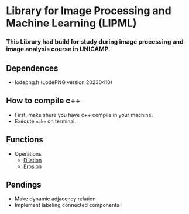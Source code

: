 # Library for Image Processing and Machine Learning (LIPML)

### This Library had build for study during image processing and image analysis course in UNICAMP.

## Dependences
- lodepng.h (LodePNG version 20230410)

## How to compile c++
- First, make shure you have c++ compile in your machine.
- Execute ``` make ``` on terminal.

## Functions
- Operations
    - [Dilation](https://github.com/filipeas/lipml/tree/master/pseudocodes.md?tab=readme-ov-file#dilation)
    - [Erosion]((https://github.com/filipeas/lipml/tree/master/pseudocodes.md?tab=readme-ov-file#erosion))

## Pendings
- Make dynamic adjacency relation
- Implement labeling connected components